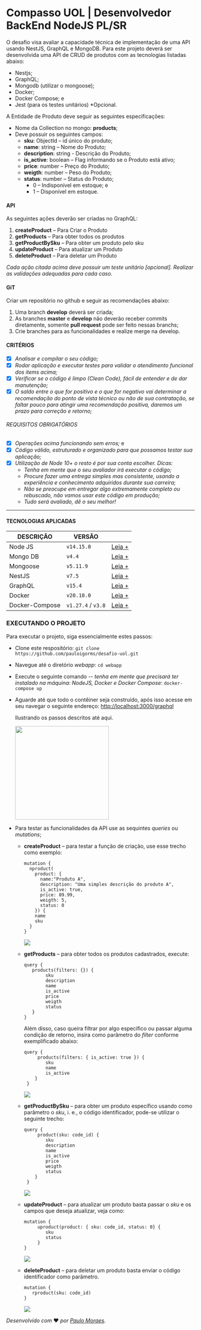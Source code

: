 
# Compasso UOL | Desenvolvedor BackEnd NodeJS PL/SR

O desafio visa avaliar a capacidade técnica de implementação de uma API usando NestJS,  GraphQL e MongoDB. Para este projeto deverá ser desenvolvida uma API de CRUD de produtos com as tecnologias listadas abaixo:
- Nestjs;
- GraphQL;
- Mongodb (utilizar o mongoose);
- Docker;
- Docker Compose; e
- Jest (para os testes unitários) *Opcional.

A Entidade de Produto deve seguir as seguintes especificações:

- Nome da Collection no mongo: **products**;
- Deve possuir os seguintes campos:
	- **sku**: ObjectId – id único do produto;
	- **name**: string – Nome do Produto;
	- **description**: string - Descrição do Produto;
	- **is_active**: boolean – Flag informando se o Produto está ativo;
	- **price**: number – Preço do Produto;
	- **weigth**: number – Peso do Produto;
	- **status**: number – Status do Produto;
		- 0 – Indisponível em estoque; e
		- 1 – Disponível em estoque.

#### API

As seguintes ações deverão ser criadas no GraphQL:

 1. **createProduct** – Para Criar o Produto  
 2. **getProducts** – Para obter todos os produtos  
 3. **getProductBySku** – Para obter um produto pelo sku
 4. **updateProduct** – Para atualizar um Produto
 5. **deleteProduct** – Para deletar um Produto

*Cada ação citada acima deve possuir um teste unitário [opcional]. Realizar as validações adequadas para cada caso.*

#### GiT

Criar um repositório no github e seguir as recomendações abaixo:

 1. Uma branch **develop** deverá ser criada;
 2.  As branches **master** e **develop** não deverão receber commits diretamente, somente **pull request** pode ser feito nessas branchs;
 3. Crie branches para as funcionalidades e realize merge na develop.

#### CRITÉRIOS

- [x] *Analisar e compilar o seu código;*
- [x] *Rodar aplicação e executar testes para validar o atendimento funcional dos items acima;*
- [x] *Verificar se o código é limpo (Clean Code), fácil de entender e de dar manutenção;*
- [x] *O saldo entre o que for positivo e o que for negativo vai determinar a recomendação do ponto de vista técnico ou não de sua contratação, se faltar pouco para atingir uma recomendação positiva, daremos um prazo para correção e retorno;*
###### REQUISITOS OBRIGATÓRIOS
- [x] *Operações acima funcionando sem erros;* e
- [x] *Código válido, estruturado e organizado para que possamos testar sua aplicação;*
- [x] *Utilização de Node 10+ o resto é por sua conta escolher. Dicas:*
	- *Tenha em mente que o seu avaliador irá executar o código;*
	-  *Procure fazer uma entrega simples mas consistente, usando a experiência e conhecimento adquiridos durante sua carreira;*
	- *Não se preocupe em entregar algo extremamente completo ou rebuscado, não vamos usar este código em produção;*
	- *Tudo será avaliado, dê o seu melhor!*

---

#### TECNOLOGIAS APLICADAS

| DESCRIÇÃO | VERSÃO ||
|-----------|--------|-|
|Node JS | `v14.15.0` |[Leia +](https://nodejs.org/en/)|
|Mongo DB | `v4.4` |[Leia +](https://www.mongodb.com/)|
|Mongoose | `v5.11.9` | [Leia +](https://mongoosejs.com/) |
|NestJS | `v7.5` | [Leia +](https://docs.nestjs.com/) |
|GraphQL | `v15.4` | [Leia +](https://graphql.org/learn/) |
|Docker | `v20.10.0` | [Leia +](https://docs.docker.com/) |
|Docker-Compose | `v1.27.4` / `v3.8` | [Leia +](https://docs.docker.com/compose/) |




### EXECUTANDO O PROJETO

Para executar o projeto, siga essencialmente estes passos:

 - Clone este respositório:
    `git clone https://github.com/pauloigorms/desafio-uol.git`
    
  - Navegue até o diretório *webapp*:
	`cd webapp`
	
  - Execute o seguinte comando -- *tenha em mente que precisará ter instalado na máquina:  NodeJS, Docker e Docker Compose*:
	`docker-compose up`

  - Aguarde até que todo o contêiner seja construído, após isso acesse em seu navegar o seguinte endereço:
	  [http://localhost:3000/graphql](http://localhost:3000/graphql)

	Ilustrando os passos descritos até aqui.

	<img src="./imgs/start.png" height="250">

 - Para testar as funcionalidades da API use as sequintes *queries* ou *mutations*;
     - **createProduct**  – para testar a função de criação, use esse trecho como exemplo:
		 ```
		 mutation {
		   nproduct(
		     product: {
		       name:"Produto A",
		       description: "Uma simples descrição do produto A",
		       is_active: true,
		       price: 89.99,
		       weigth: 5,
		       status: 0
		     }) {
		     name
		     sku
		   }
		}
		 ```

		<img src="./imgs/create.png">

	 - **getProducts** – para obter todos os produtos cadastrados, execute:
		 ```
		 query {
			products(filters: {}) {
				 sku
				 description
				 name
				 is_active
				 price
				 weigth
				 status
			} 
		 }
		```
		Além disso, caso queira filtrar por algo específico ou passar alguma condição de retorno, insira como parâmetro do *filter* conforme exemplificado abaixo:
		```
		query {
			 products(filters: { is_active: true }) {
				sku
				name
				is_active
			} 
		 }
		```

		<img src="./imgs/getall.png">

	  - **getProductBySku** – para obter um produto específico usando como parâmetro o *sku*, i. e., o código identificador, pode-se utilizar o seguinte trecho:
	    ```
	    query {
			 product(sku: code_id) {
				sku
			    description
			    name
			    is_active
			    price
			    weigth
			    status
			} 
		 }
		```

		<img src="./imgs/getone.png">

   - **updateProduct** – para atualizar um produto basta passar o *sku* e os campos que deseja atualizar, veja como:
	 ```
	 mutation {
		  uproduct(product: { sku: code_id, status: 0} {
		     sku
		     status
		  }
	 }
	 ```

	 <img src="./imgs/update.png">

   - **deleteProduct** – para deletar um produto basta enviar o código identificador como parâmetro.
     ```
	 mutation {
		rproduct(sku: code_id)
	 }
     ```

	 <img src="./imgs/delete.png">


*Desenvolvido com* ❤️ *por [Paulo Moraes](http://pauloigorms.github.io/).* 